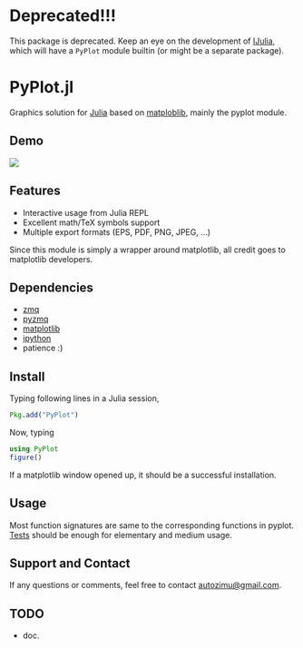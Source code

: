 # Deprecated!!!

This package is deprecated. Keep an eye on the development of
[IJulia](https://github.com/JuliaLang/IJulia.jl), which will have a `PyPlot`
module builtin (or might be a separate package).

# PyPlot.jl

Graphics solution for [Julia][] based on [matploblib][], mainly the pyplot
module.

[Julia]: http://julialang.org/ "The Julia Language"
[matploblib]: http://matplotlib.org/ "matplotlib"

## Demo

<a href="http://youtu.be/XCQeqiHixQ0"><img
src="https://raw.github.com/autozimu/PyPlot.jl/gh-pages/youtube-screenshot.png"/></a>


## Features

- Interactive usage from Julia REPL
- Excellent math/TeX symbols support
- Multiple export formats (EPS, PDF, PNG, JPEG, ...)

Since this module is simply a wrapper around matplotlib, all credit goes
to matplotlib developers.

## Dependencies

- [zmq](http://www.zeromq.org/)
- [pyzmq](https://github.com/zeromq/pyzmq)
- [matplotlib](http://matplotlib.org/)
- [ipython](http://ipython.org/)
- patience :)

## Install

Typing following lines in a Julia session,

```julia
Pkg.add("PyPlot")
```

Now, typing

```julia
using PyPlot
figure()
```

If a matplotlib window opened up, it should be a successful installation.

## Usage

Most function signatures are same to the corresponding functions in
pyplot. [Tests][] should be enough for elementary and medium usage.

[Tests]: https://github.com/autozimu/PyPlot.jl/tree/master/test

## Support and Contact

If any questions or comments, feel free to contact <autozimu@gmail.com>.

## TODO

- doc.
